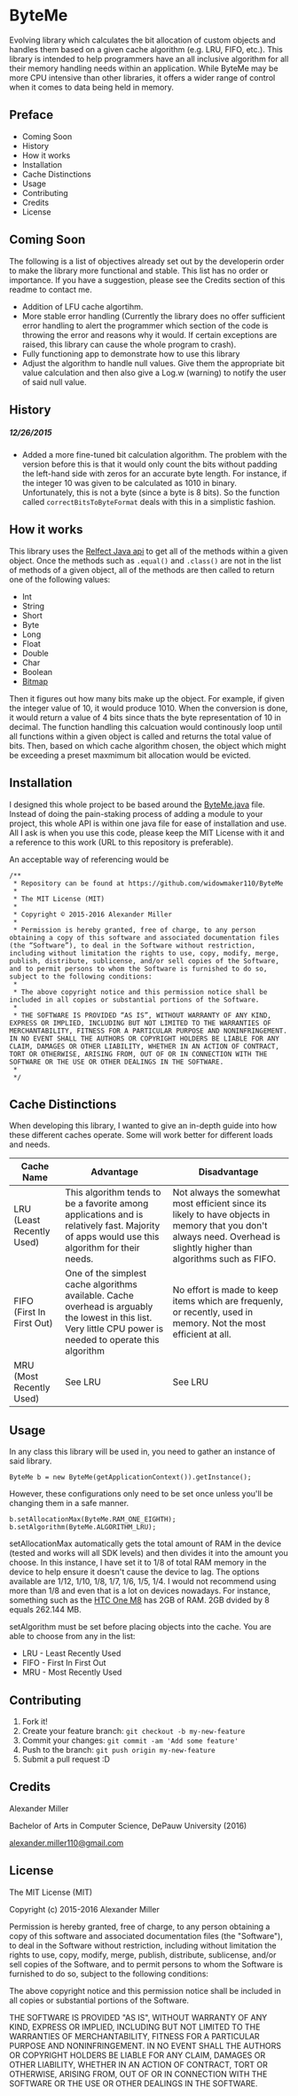 # ByteMe
Evolving library which calculates the bit allocation of custom objects and handles them based on a given cache algorithm (e.g. LRU, FIFO, etc.). This library is intended to help programmers have an all inclusive algorithm for all their memory handling needs within an application. While ByteMe may be more CPU intensive than other libraries, it offers a wider range of control when it comes to data being held in memory.

## Preface
- Coming Soon
- History
- How it works
- Installation
- Cache Distinctions
- Usage
- Contributing
- Credits
- License

## Coming Soon
The following is a list of objectives already set out by the developerin order to make the library more functional and stable. This list has no order or importance. If you have a suggestion, please see the Credits section of this readme to contact me.

- Addition of LFU cache algortihm.
- More stable error handling (Currently the library does no offer sufficient error handling to alert the programmer which section of the code is throwing the error and reasons why it would. If certain exceptions are raised, this library can cause the whole program to crash).
- Fully functioning app to demonstrate how to use this library
- Adjust the algorithm to handle null values. Give them the appropriate bit value calculation and then also give a Log.w (warning) to notify the user of said null value.

## History
##### 12/26/2015

- Added a more fine-tuned bit calculation algorithm. The problem with the version before this is that it would only count the bits without padding the left-hand side with zeros for an accurate byte length. For instance, if the integer 10 was given to be calculated as 1010 in binary. Unfortunately, this is not a byte (since a byte is 8 bits). So the function called `correctBitsToByteFormat` deals with this in a simplistic fashion.

## How it works

This library uses the [Relfect Java api](https://docs.oracle.com/javase/7/docs/api/java/lang/reflect/package-summary.html)  to get all of the methods within a given object. Once the methods such as `.equal()` and `.class()` are not in the list of methods of a given object, all of the methods are then called to return one of the following values:

* Int
* String
* Short
* Byte
* Long
* Float
* Double
* Char
* Boolean
* [Bitmap](http://developer.android.com/reference/android/graphics/Bitmap.html)

Then it figures out how many bits make up the object. For example, if given the integer value of 10, it would produce 1010. When the conversion is done, it would return a value of 4 bits since thats the byte representation of 10 in decimal. The function handling this calcuation would continously loop until all functions within a given object is called and returns the total value of bits. Then, based on which cache algorithm chosen, the object which might be exceeding a preset maxmimum bit allocation would be evicted. 

## Installation

I designed this whole project to be based around the [ByteMe.java](https://github.com/widowmaker110/ByteMe/blob/master/app/src/main/java/WidowMaker110Library/ByteMe.java) file. Instead of doing the pain-staking process of adding a module to your project, this whole API is within one java file for ease of installation and use. All I ask is when you use this code, please keep the MIT License with it and a reference to this work (URL to this repository is preferable).

An acceptable way of referencing would be
```
/**
 * Repository can be found at https://github.com/widowmaker110/ByteMe
 * 
 * The MIT License (MIT)
 *
 * Copyright © 2015-2016 Alexander Miller
 *
 * Permission is hereby granted, free of charge, to any person obtaining a copy of this software and associated documentation files (the “Software”), to deal in the Software without restriction, including without limitation the rights to use, copy, modify, merge, publish, distribute, sublicense, and/or sell copies of the Software, and to permit persons to whom the Software is furnished to do so, subject to the following conditions:
 *
 * The above copyright notice and this permission notice shall be included in all copies or substantial portions of the Software.
 *
 * THE SOFTWARE IS PROVIDED “AS IS”, WITHOUT WARRANTY OF ANY KIND, EXPRESS OR IMPLIED, INCLUDING BUT NOT LIMITED TO THE WARRANTIES OF MERCHANTABILITY, FITNESS FOR A PARTICULAR PURPOSE AND NONINFRINGEMENT. IN NO EVENT SHALL THE AUTHORS OR COPYRIGHT HOLDERS BE LIABLE FOR ANY CLAIM, DAMAGES OR OTHER LIABILITY, WHETHER IN AN ACTION OF CONTRACT, TORT OR OTHERWISE, ARISING FROM, OUT OF OR IN CONNECTION WITH THE SOFTWARE OR THE USE OR OTHER DEALINGS IN THE SOFTWARE.
 *
 */
```

## Cache Distinctions

When developing this library, I wanted to give an in-depth guide into how these different caches operate. Some will work better for different loads and needs.

| Cache Name  | Advantage | Disadvantage |
| ------------- | ------------- | -------------|
| LRU (Least Recently Used)  | This algorithm tends to be a favorite among applications and is relatively fast. Majority of apps would use this algorithm for their needs. | Not always the somewhat most efficient since its likely to have objects in memory that you don't always need. Overhead is slightly higher than algorithms such as FIFO. |
| FIFO (First In First Out) | One of the simplest cache algorithms available. Cache overhead is arguably the lowest in this list. Very little CPU power is needed to operate this algorithm | No effort is made to keep items which are frequenly, or recently, used in memory. Not the most efficient at all.
| MRU (Most Recently Used) | See LRU | See LRU |

## Usage

In any class this library will be used in, you need to gather an instance of said library.
```
ByteMe b = new ByteMe(getApplicationContext()).getInstance();
```
However, these configurations only need to be set once unless you'll be changing them in a safe manner.
```
b.setAllocationMax(ByteMe.RAM_ONE_EIGHTH);
b.setAlgorithm(ByteMe.ALGORITHM_LRU);
```
setAllocationMax automatically gets the total amount of RAM in the device (tested and works will all SDK levels) and then divides it into the amount you choose. In this instance, I have set it to 1/8 of total RAM memory in the device to help ensure it doesn't cause the device to lag. The options available are 1/12, 1/10, 1/8, 1/7, 1/6, 1/5, 1/4. I would not recommend using more than 1/8 and even that is a lot on devices nowadays. For instance, something such as the [HTC One M8](https://www.google.com/shopping/product/3602112225780779300/specs?sourceid=chrome-psyapi2&ion=1&espv=2&ie=UTF-8&q=htc+one+m8+specs&oq=htc+one+m8+specs&aqs=chrome..69i57j0l5.4142j0j1&sa=X&ved=0ahUKEwjJqtyA7ojKAhXF7D4KHeeRDpYQuC8IvAI) has 2GB of RAM. 2GB dvided by 8 equals 262.144 MB. 

setAlgorithm must be set before placing objects into the cache. You are able to choose from any in the list:
* LRU - Least Recently Used
* FIFO - First In First Out
* MRU - Most Recently Used

## Contributing

1. Fork it!
2. Create your feature branch: `git checkout -b my-new-feature`
3. Commit your changes: `git commit -am 'Add some feature'`
4. Push to the branch: `git push origin my-new-feature`
5. Submit a pull request :D

## Credits

Alexander Miller

Bachelor of Arts in Computer Science, DePauw University (2016)

alexander.miller110@gmail.com
## License

The MIT License (MIT)

Copyright (c) 2015-2016 Alexander Miller

Permission is hereby granted, free of charge, to any person obtaining a copy
of this software and associated documentation files (the "Software"), to deal
in the Software without restriction, including without limitation the rights
to use, copy, modify, merge, publish, distribute, sublicense, and/or sell
copies of the Software, and to permit persons to whom the Software is
furnished to do so, subject to the following conditions:

The above copyright notice and this permission notice shall be included in all
copies or substantial portions of the Software.

THE SOFTWARE IS PROVIDED "AS IS", WITHOUT WARRANTY OF ANY KIND, EXPRESS OR
IMPLIED, INCLUDING BUT NOT LIMITED TO THE WARRANTIES OF MERCHANTABILITY,
FITNESS FOR A PARTICULAR PURPOSE AND NONINFRINGEMENT. IN NO EVENT SHALL THE
AUTHORS OR COPYRIGHT HOLDERS BE LIABLE FOR ANY CLAIM, DAMAGES OR OTHER
LIABILITY, WHETHER IN AN ACTION OF CONTRACT, TORT OR OTHERWISE, ARISING FROM,
OUT OF OR IN CONNECTION WITH THE SOFTWARE OR THE USE OR OTHER DEALINGS IN THE
SOFTWARE.
